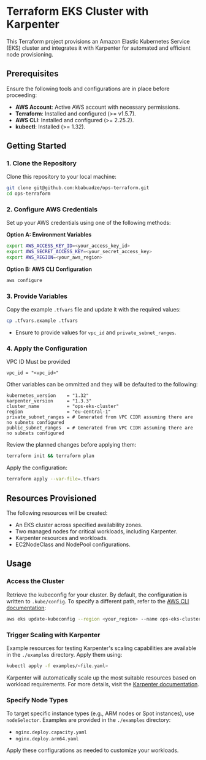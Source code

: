 # Terraform EKS Cluster with Karpenter

This Terraform project provisions an Amazon Elastic Kubernetes Service (EKS) cluster and integrates it with Karpenter for automated and efficient node provisioning.

## Prerequisites

Ensure the following tools and configurations are in place before proceeding:

- **AWS Account**: Active AWS account with necessary permissions.
- **Terraform**: Installed and configured (>= v1.5.7).
- **AWS CLI**: Installed and configured (>= 2.25.2).
- **kubectl**: Installed (>= 1.32).

## Getting Started

### 1. Clone the Repository

Clone this repository to your local machine:

```bash
git clone git@github.com:kbabuadze/ops-terraform.git
cd ops-terraform
```

### 2. Configure AWS Credentials

Set up your AWS credentials using one of the following methods:

**Option A: Environment Variables**

```bash
export AWS_ACCESS_KEY_ID=<your_access_key_id>
export AWS_SECRET_ACCESS_KEY=<your_secret_access_key>
export AWS_REGION=<your_aws_region>
```

**Option B: AWS CLI Configuration**

```bash
aws configure
```

### 3. Provide Variables

Copy the example `.tfvars` file and update it with the required values:

```bash
cp .tfvars.example .tfvars
```

- Ensure to provide values for `vpc_id` and `private_subnet_ranges`.

### 4. Apply the Configuration
VPC ID Must be provided

```
vpc_id = "<vpc_id>"
```

Other variables can be ommitted and they will be defaulted to the following: 
```
kubernetes_version    = "1.32"
karpenter_version     = "1.3.3"
cluster_name          = "ops-eks-cluster"
region                = "eu-central-1"
private_subnet_ranges = # Generated from VPC CIDR assuming there are no subnets configured
public_subnet_ranges  = # Generated from VPC CIDR assuming there are no subnets configured
```

Review the planned changes before applying them:

```bash
terraform init && terraform plan
```

Apply the configuration:

```bash
terraform apply --var-file=.tfvars
```

## Resources Provisioned

The following resources will be created:

- An EKS cluster across specified availability zones.
- Two managed nodes for critical workloads, including Karpenter.
- Karpenter resources and workloads.
- EC2NodeClass and NodePool configurations.

## Usage

### Access the Cluster

Retrieve the kubeconfig for your cluster. By default, the configuration is written to `.kube/config`. To specify a different path, refer to the [AWS CLI documentation](https://docs.aws.amazon.com/cli/latest/reference/eks/update-kubeconfig.html):

```bash
aws eks update-kubeconfig --region <your_region> --name ops-eks-cluster
```

### Trigger Scaling with Karpenter

Example resources for testing Karpenter's scaling capabilities are available in the `./examples` directory. Apply them using:

```bash
kubectl apply -f examples/<file.yaml>
```

Karpenter will automatically scale up the most suitable resources based on workload requirements. For more details, visit the [Karpenter documentation](https://karpenter.sh/docs/).

### Specify Node Types

To target specific instance types (e.g., ARM nodes or Spot instances), use `nodeSelector`. Examples are provided in the `./examples` directory:

- `nginx.deploy.capacity.yaml`
- `nginx.deploy.arm64.yaml`

Apply these configurations as needed to customize your workloads.

